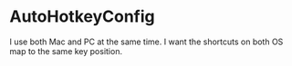# AutoHotkeyConfig

I use both Mac and PC at the same time. I want the shortcuts on both OS map to the same key position.
